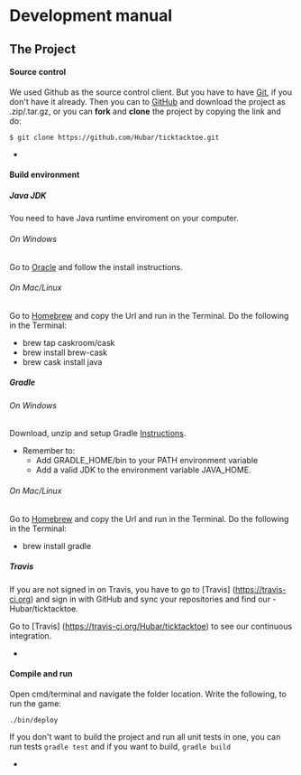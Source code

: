 # Development manual

## The Project

#### Source control
We used Github as the source control client. But you have to have [Git](http://git-scm.com), if you don't have it already. Then you can to [GitHub](https://github.com/Hubar/ticktacktoe) and download the project as .zip/.tar.gz, or you can **fork** and **clone** the project by copying the link and do: 

	$ git clone https://github.com/Hubar/ticktacktoe.git 
-
####  Build environment

##### Java JDK
You need to have Java runtime enviroment on your computer. 

###### On Windows
Go to [Oracle](http://www.oracle.com/technetwork/java/javase/downloads/jdk8-downloads-2133151.html) and follow the install instructions. 

###### On Mac/Linux 
Go to [Homebrew](http://brew.sh) and copy the Url and run in the Terminal. Do the following in the Terminal:

 - brew tap caskroom/cask
 - brew install brew-cask
 - brew cask install java

##### Gradle

###### On Windows
Download, unzip and setup Gradle [Instructions]( https://docs.gradle.org/current/userguide/installation.html "Follow these instructions"). 
   
- Remember to:
    - Add GRADLE_HOME/bin to your PATH environment variable
    - Add a valid JDK to the environment variable JAVA_HOME.

###### On Mac/Linux 
Go to [Homebrew](http://brew.sh) and copy the Url and run in the Terminal. Do the following in the Terminal:

- brew install gradle

##### Travis
If you are not signed in on Travis, you have to go to [Travis] (https://travis-ci.org) and sign in with GitHub and sync your repositories and find our - Hubar/ticktacktoe.

Go to [Travis] (https://travis-ci.org/Hubar/ticktacktoe) to see our continuous integration. 

-
#### Compile and run
Open cmd/terminal and navigate the folder location. Write the following, to run the game:

	./bin/deploy

If you don't want to build the project and run all unit tests in one, you can run tests ```gradle test``` and if you want to build, ```gradle build```

-

